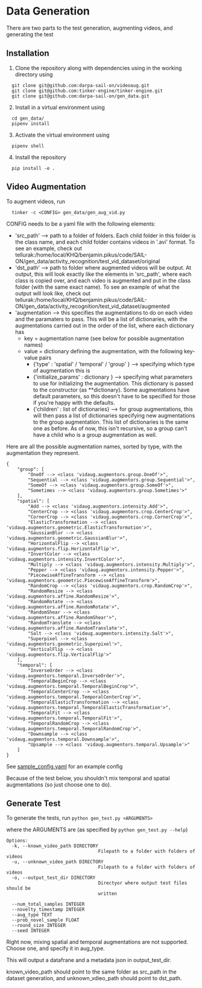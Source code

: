 # Data Generation

There are two parts to the test generation, augmenting videos, and generating the test

## Installation

1. Clone the repository along with dependencies using in the working directory using
  ```
    git clone git@github.com:darpa-sail-on/videoaug.git
    git clone git@github.com:tinker-engine/tinker-engine.git
    git clone git@github.com:darpa-sail-on/gen_data.git
  ```

2. Install in a virtual environment using
  ```
    cd gen_data/
    pipenv install
  ```

3. Activate the virtual environment using
  ```
    pipenv shell
  ```

4. Install the repository
  ```
    pip install -e .
  ```


## Video Augmentation

To augment videos, run
  ```
    tinker -c <CONFIG> gen_data/gen_aug_vid.py
  ```

CONFIG needs to be a yaml file with the following elements:

* 'src_path' --> path to a folder of folders. Each child folder in this folder
is the class name, and each child folder contains videos in '.avi' format.
To see an example, check out tellurak:/home/local/KHQ/benjamin.pikus/code/SAIL-ON/gen_data/activity_recognition/test_vid_dataset/original
* 'dst_path' --> path to folder where augmented videos will be output. At output, this will
look exactly like the elements in 'src_path', where each class is copied over, and each video
is augmented and put in the class folder (with the same exact name).
To see an example of what the output will look like, check out tellurak:/home/local/KHQ/benjamin.pikus/code/SAIL-ON/gen_data/activity_recognition/test_vid_dataset/augmented
* 'augmentation --> this specifies the augmentations to do on each video and the paramaters to pass. This will be a list of dictionaries, with the augmentations carried out in the order of the list, where each dictionary has
  * key = augmentation name (see below for possible augmentation names)
  * value = dictionary defining the augmentation, with the following key-value pairs
    * {'type' : 'spatial' / 'temporal' / 'group' } --> specifying which type of augmentation this is
    * {'initialize_params' : dictionary } --> specifying what parameters to use for initializing the augmentation. This dictionary is passed to the constructor (as \*\*dictionary). Some augmentations have default parameters, so this doesn't have to be specified for those if you're happy with the defaults.
    * {'children' : list of dictionaries} --> for group augmentations, this will then pass a list of dictionaries specifying new augmentations to the group augmentation. This list of dictionaries is the same one as before. As of now, this isn't recursive, so a group can't have a child who is a group augmentation as well.

Here are all the possible augmentation names, sorted by type, with the augmentation they represent.

```
{
    "group": [
        "OneOf --> <class 'vidaug.augmentors.group.OneOf'>",
        "Sequential --> <class 'vidaug.augmentors.group.Sequential'>",
        "SomeOf --> <class 'vidaug.augmentors.group.SomeOf'>",
        "Sometimes --> <class 'vidaug.augmentors.group.Sometimes'>"
    ],
    "spatial": [
        "Add --> <class 'vidaug.augmentors.intensity.Add'>",
        "CenterCrop --> <class 'vidaug.augmentors.crop.CenterCrop'>",
        "CornerCrop --> <class 'vidaug.augmentors.crop.CornerCrop'>",
        "ElasticTransformation --> <class 'vidaug.augmentors.geometric.ElasticTransformation'>",
        "GaussianBlur --> <class 'vidaug.augmentors.geometric.GaussianBlur'>",
        "HorizontalFlip --> <class 'vidaug.augmentors.flip.HorizontalFlip'>",
        "InvertColor --> <class 'vidaug.augmentors.intensity.InvertColor'>",
        "Multiply --> <class 'vidaug.augmentors.intensity.Multiply'>",
        "Pepper --> <class 'vidaug.augmentors.intensity.Pepper'>",
        "PiecewiseAffineTransform --> <class 'vidaug.augmentors.geometric.PiecewiseAffineTransform'>",
        "RandomCrop --> <class 'vidaug.augmentors.crop.RandomCrop'>",
        "RandomResize --> <class 'vidaug.augmentors.affine.RandomResize'>",
        "RandomRotate --> <class 'vidaug.augmentors.affine.RandomRotate'>",
        "RandomShear --> <class 'vidaug.augmentors.affine.RandomShear'>",
        "RandomTranslate --> <class 'vidaug.augmentors.affine.RandomTranslate'>",
        "Salt --> <class 'vidaug.augmentors.intensity.Salt'>",
        "Superpixel --> <class 'vidaug.augmentors.geometric.Superpixel'>",
        "VerticalFlip --> <class 'vidaug.augmentors.flip.VerticalFlip'>"
    ],
    "temporal": [
        "InverseOrder --> <class 'vidaug.augmentors.temporal.InverseOrder'>",
        "TemporalBeginCrop --> <class 'vidaug.augmentors.temporal.TemporalBeginCrop'>",
        "TemporalCenterCrop --> <class 'vidaug.augmentors.temporal.TemporalCenterCrop'>",
        "TemporalElasticTransformation --> <class 'vidaug.augmentors.temporal.TemporalElasticTransformation'>",
        "TemporalFit --> <class 'vidaug.augmentors.temporal.TemporalFit'>",
        "TemporalRandomCrop --> <class 'vidaug.augmentors.temporal.TemporalRandomCrop'>",
        "Downsample --> <class 'vidaug.augmentors.temporal.Downsample'>",
        "Upsample --> <class 'vidaug.augmentors.temporal.Upsample'>"
    ]
}
```

See [sample_config.yaml](configs/sample_config.yaml) for an example config

Because of the test below, you shouldn't mix temporal and spatial augmentations (so just choose one to do).

## Generate Test

To generate the tests, run
`python gen_test.py <ARGUMENTS>`

where the ARGUMENTS are (as specified by `python gen_test.py --help`)

```
Options:
  -k, --known_video_path DIRECTORY
                                  Filepath to a folder with folders of videos
  -u, --unknown_video_path DIRECTORY
                                  Filepath to a folder with folders of videos
  -o, --output_test_dir DIRECTORY
                                  Directyor where output test files should be
                                  written

  --num_total_samples INTEGER
  --novelty_timestamp INTEGER
  --aug_type TEXT
  --prob_novel_sample FLOAT
  --round_size INTEGER
  --seed INTEGER
```

Right now, mixing spatial and temporal augmentations are not supported. Choose one, and specify it in aug_type.

This will output a datafrane and a metadata json in output_test_dir.

known_video_path should point to the same folder as src_path in the dataset generation, and unknown_vdieo_path should point to dst_path.
